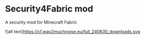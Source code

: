 # Security4Fabric mod

A security mod for Minecraft Fabric

![alt text]https://cf.way2muchnoise.eu/full_240630_downloads.svg
